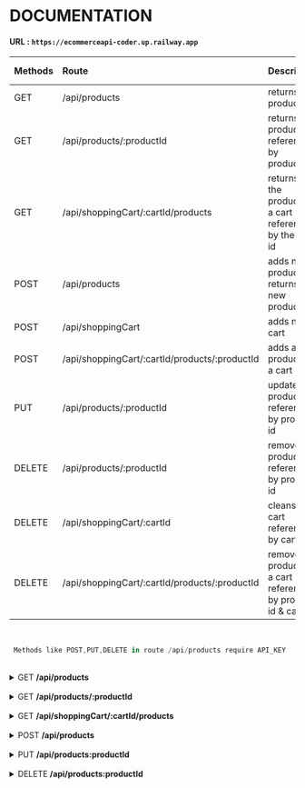 # DOCUMENTATION
#### URL : `https://ecommerceapi-coder.up.railway.app`


| Methods | Route                                           | Description                                                       | Require API_KEY |
| :---    |     :---                                        | :---                                                              |  :---: |
| GET     | /api/products                                   | returns all products                                              |   NO   |
| GET     | /api/products/:productId                        | returns a product referenced by productId                         |   NO   |
| GET     | /api/shoppingCart/:cartId/products              | returns all the products of a cart referenced by the cart id      |   NO   |
| POST    | /api/products                                   | adds new product & returns the new product                        |   YES  |
| POST    | /api/shoppingCart                               | adds new cart                                                     |   NO   |
| POST    | /api/shoppingCart/:cartId/products/:productId   | adds a new product to a cart                                      |   NO   |
| PUT     | /api/products/:productId                        | updates a product referenced by product id                        |   YES  |
| DELETE  | /api/products/:productId                        | removes a product referenced by product id                        |   YES  |
| DELETE  | /api/shoppingCart/:cartId                       | cleans a cart referenced by cart id                               |   NO   |
| DELETE  | /api/shoppingCart/:cartId/products/:productId   | removes a product of a cart referenced by product id & cart id    |   NO   |
<br>

```js
 Methods like POST,PUT,DELETE in route /api/products require API_KEY
```
<br>

<details>
<summary>GET <b>/api/products</b></summary> 

<br>

```js
GET /api/products
GET https://ecommerceapi-coder.up.railway.app/api/products
```
## Example Response

### `status(200)`
```json
[
    {
        "id": 1,
        "productId": "MCO967705850",
        "title": "Laptop Asus M515da Gris 15.6 , Amd Ryzen 5 3500u  16gb De Ram 1tb Hdd 256gb Ssd, Amd Radeon Rx Vega 8 (ryzen 2000/3000) 1920x1080px Windows 10",
        "price": 1999900,
        "stock": 7,
        "thumbnail": "http://http2.mlstatic.com/D_894333-MLA51165023913_082022-F.jpg",
        "created_At": "01/12/2022 22:36:56"
    },
    {
        "id": 2,
        "productId": "MCO657791576",
        "title": "Torre Cpu Gamer Ryzen 7 5700g Vega 8 1tb 16gb Pc",
        "price": 3049900,
        "stock": 1,
        "thumbnail": "http://http2.mlstatic.com/D_661268-MCO47189663977_082021-F.jpg",
        "created_At": "01/12/2022 22:36:56"
    },
    {
        "id": 3,
        "productId": "MCO879442053",
        "title": "Kit De Teclado Y Mouse Inalámbrico Logitech Mk235 Español De Color Negro",
        "price": 95000,
        "stock": 11,
        "thumbnail": "http://http2.mlstatic.com/D_961801-MLA48377493379_112021-F.jpg",
        "created_At": "01/12/2022 22:36:56"
    }
]
```
</details>
<br>

<details>
<summary>GET <b>/api/products/:productId</b></summary> 

<br>


```js
GET /api/products/:productId
GET https://ecommerceapi-coder.up.railway.app/api/products/9cdffcf8-8d9f-40a9-a6d0-2d63e037944d
```

## Example Response

### `status(200)`
```json
{
    "id": 9,
    "productId": "9cdffcf8-8d9f-40a9-a6d0-2d63e037944d",
    "title": "Laptop Dell Inspiron 3505 Gris 15.6 , Amd Ryzen 5 3450u 16gb De Ram 1tb Hdd 256gb Ssd",
    "price": 2059900,
    "stock": 18,
    "thumbnail": "https://http2.mlstatic.com/D_921052-MLA47215256520_082021-O.jpg",
    "created_At": "01/12/2022 22:36:56"
}
```
### `status(404)`
```json
{
    "error": "this id 9cdffcf8-8d9f-40a9-a6d0-2d63e037944d doesn't exist"
}
```

</details>
<br>
<details>
<summary>GET <b>/api/shoppingCart/:cartId/products</b></summary> 
<br>

```js
GET /api/shoppingCart/:cartId/products
GET https://ecommerceapi-coder.up.railway.app/api/shoppingCart/12345678910/products
```

## Example Response

### `status(200)`
```json
{
    "id": 2,
    "cartId": "12345678910",
    "created_At": "01/12/2022 22:36:56",
    "products": [
        {
            "id": 1,
            "productId": "MCO967705850",
            "title": "Laptop Asus M515da Gris 15.6 , Amd Ryzen 5 3500u  16gb De Ram 1tb Hdd 256gb Ssd, Amd Radeon Rx Vega 8 (ryzen 2000/3000) 1920x1080px Windows 10",
            "price": 1999900,
            "stock": 7,
            "thumbnail": "http://http2.mlstatic.com/D_894333-MLA51165023913_082022-F.jpg",
            "created_At": "01/12/2022 22:36:56"
        },
        {
            "id": 2,
            "productId": "MCO657791576",
            "title": "Torre Cpu Gamer Ryzen 7 5700g Vega 8 1tb 16gb Pc",
            "price": 3049900,
            "stock": 1,
            "thumbnail": "http://http2.mlstatic.com/D_661268-MCO47189663977_082021-F.jpg",
            "created_At": "01/12/2022 22:36:56"
        },
        {
            "id": 3,
            "productId": "MCO879442053",
            "title": "Kit De Teclado Y Mouse Inalámbrico Logitech Mk235 Español De Color Negro",
            "price": 95000,
            "stock": 11,
            "thumbnail": "http://http2.mlstatic.com/D_961801-MLA48377493379_112021-F.jpg",
            "created_At": "01/12/2022 22:36:56"
        }
    ]
}
```
### `status(404)`
```json
{
    "error": "This cartId = 12345678910 doesn't exist"
}
```
</details>

<br>
<details>
<summary>POST <b>/api/products</b></summary> 
<br>

```js
POST /api/products
POST https://ecommerceapi-coder.up.railway.app/api/products
```

```js
headers:{
    "api_key": "*********************"
},
body:{
    "title": "test",
    "price": 95000,
    "stock": 18,
    "thumbnail": "http://http2.mlstatic.com/D_961801-MLA48377493379_112021-F.jpg"
}
```

## Example Response

### `status(201)`
```json
{
    "status": "successfully",
    "productAdded": {
        "title": "test",
        "price": 95000,
        "stock": 18,
        "thumbnail": "http://http2.mlstatic.com/D_961801-MLA48377493379_112021-F.jpg",
        "id": 10,
        "productId": "7746887c-80c9-48bf-ab5a-7f785612ee3b",
        "created_At": "01/12/2022 22:36:56"
    }
}
```
### `status(406)`
```json
{
    "error": "missing properties"
}
```
</details>
<br>
<details>
<summary>PUT <b>/api/products:productId</b></summary> 
<br>

```js
PUT /api/products:productId
PUT https://ecommerceapi-coder.up.railway.app/api/products/9cdffcf8-8d9f-40a9-a6d0-2d63e037944d
```

```js
headers:{
    "api_key": "*********************"
},
body:{
    "title": "Laptop Dell Inspiron 3505 Gris 15.6 , Amd Ryzen 5 3450u 16gb De Ram 1tb Hdd 256gb Ssd",
    "price": 2059900,
    "stock": 50,
    "thumbnail": "https://http2.mlstatic.com/D_921052-MLA47215256520_082021-O.jpg"
}
```

## Example Response

### `status(201)`
```json
{
    "status": "successfully",
    "oldProduct": {
        "id": 9,
        "productId": "9cdffcf8-8d9f-40a9-a6d0-2d63e037944d",
        "title": "Laptop Dell Inspiron 3505 Gris 15.6 , Amd Ryzen 5 3450u 16gb De Ram 1tb Hdd 256gb Ssd",
        "price": 2059900,
        "stock": 18,
        "thumbnail": "https://http2.mlstatic.com/D_921052-MLA47215256520_082021-O.jpg",
        "created_At": "01/12/2022 22:36:56"
    },
    "productUpdated": {
        "title": "Laptop Dell Inspiron 3505 Gris 15.6 , Amd Ryzen 5 3450u 16gb De Ram 1tb Hdd 256gb Ssd",
        "price": 2059900,
        "stock": 50,
        "thumbnail": "https://http2.mlstatic.com/D_921052-MLA47215256520_082021-O.jpg",
        "id": 9,
        "productId": "9cdffcf8-8d9f-40a9-a6d0-2d63e037944d",
        "created_At": "01/12/2022 22:36:56"
    }
}
```
### `status(404)`
```json
{
    "error": "this id 9cdffcf8-8d9f-40a9-a6d0-2d63e037944d doesn't exist"
}
```

### `status(406)`
```json
{
    "error": "missing properties"
}
```
</details>
<br>
<details>
<summary>DELETE <b>/api/products:productId</b></summary> 
<br>

```js
DELETE /api/products:productId
DELETE https://ecommerceapi-coder.up.railway.app/api/products/7746887c-80c9-48bf-ab5a-7f785612ee3b
```

```js
headers:{
    "api_key": "*********************"
}
```

## Example Response

### `status(201)`
```json
{
    "status": "successfully",
    "message": "product whit id = 7746887c-80c9-48bf-ab5a-7f785612ee3b deleted",
    "productDeleted": {
        "title": "test",
        "price": 95000,
        "stock": 18,
        "thumbnail": "http://http2.mlstatic.com/D_961801-MLA48377493379_112021-F.jpg",
        "id": 10,
        "productId": "7746887c-80c9-48bf-ab5a-7f785612ee3b",
        "created_At": "01/12/2022 22:36:56"
    }
}
```
### `status(404)`
```json
{
    "error": "this id 7746887c-80c9-48bf-ab5a-7f785612ee3b doesn't exist"
}
```
</details>
<br>








